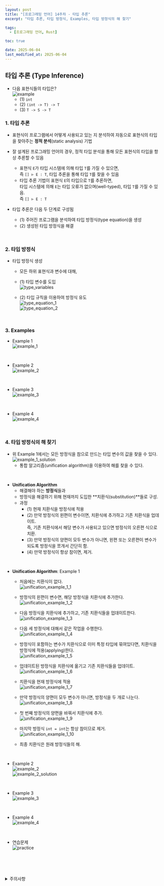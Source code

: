 ```yaml
---
layout: post
title: "[프로그래밍 언어] 14주차 - 타입 추론"
excerpt: "타입 추론, 타입 방정식, Examples, 타입 방정식의 해 찾기"

tags:
  - [프로그래밍 언어, Rust]

toc: true

date: 2025-06-04
last_modified_at: 2025-06-04
---
```

## 타입 추론 (Type Inference)
- 다음 표현식들의 타입은?  
![example][def]  
  - (1) `int`
  - (2) `(int -> T) -> T`
  - (3) `T -> S -> T`  

### 1. 타입 추론
- 표현식이 프로그램에서 어떻게 사용되고 있는 지 분석하여 자동으로 표현식의 타입을 찾아주는 **정적 분석**(static analysis) 기법  

- 잘 설계된 프로그래밍 언어의 경우, 정적 타입 분석을 통해 모든 표현식의 타입을 항상 추론할 수 있음
  - 표현식 `E`가 타입 시스템에 의해 타입 `T`를 가질 수 있으면,  
  즉 `[] ⊢ E : T`, 타입 추론을 통해 타입 `T`를 찾을 수 있음
  - 타입 추론 기법이 표현식 `E`의 타입으로 `T`를 추론하면,  
  타입 시스템에 의해 `E`는 타입 오류가 없으며(well-typed), 타입 `T`를 가질 수 있음.  
  즉 `[] ⊢ E : T`  

- 타입 추론은 다음 두 단계로 구성됨  
   - (1) 주어진 프로그램을 분석하여 타입 방정식(type equation)을 생성
   - (2) 생성된 타입 방정식을 해결  

<br>

### 2. 타입 방정식
- 타입 방정식 생성  
  - 모든 하위 표현식과 변수에 대해,  
  - (1) 타입 변수를 도입  
  ![type_variables][def2]  

  - (2) 타입 규칙을 이용하여 방정식 유도  
  ![type_equation_1][def3]  
  ![type_equation_2][def4]  

  <br>

### 3. Examples  
- Example 1  
![example_1][def5]  

<br>

- Example 2  
![example_2][def6]  

<br>

- Example 3  
![example_3][def7]  

<br>

- Example 4  
![example_4][def8]  

<br>

### 4. 타입 방정식의 해 찾기
- 위 Example 1에서는 모든 방정식을 참으로 만드는 타입 변수의 값을 찾을 수 있다.  
![example_1_solution][def9]  
  - 통합 알고리즘(unification algorithm)을 이용하여 해를 찾을 수 있다.  

<br>

- **Unification Algorithm**
  - 해결해야 하는 **방정식**들과  
  - 방정식을 해결하기 위해 현재까지 도입한 **치환식(substitution)**들로 구성.  
  - 과정
    - (1) 현재 치환식을 방정식에 적용  
    - (2) 만약 방정식의 왼편이 변수이면, 치환식에 추가하고 기존 치환식을 업데이트.  
    즉, 기존 치환식에서 해당 변수가 사용되고 있으면 방정식의 오른편 식으로 치환.  
    - (3) 만약 방정식의 양편이 모두 변수가 아니면, 왼편 또는 오른편이 변수가 되도록 방정식을 쪼개서 간단히 함.
    - (4) 만약 방정식이 항상 참이면, 제거.  

<br>

- **Unification Algorithm**: Example 1
  - 처음에는 치환식이 없다.  
  ![unification_example_1_1][def10]  

  - 방정식의 왼편이 변수면, 해당 방정식을 치환식에 추가한다.  
  ![unification_example_1_2][def11]  

  - 다음 방정식을 치환식에 추가하고, 기존 치환식들을 업데이트한다.  
  ![unification_example_1_3][def12]  

  - 다음 세 방정식에 대해서 같은 작업을 수행한다.  
  ![unification_example_1_4][def13]  

  - 방정식이 포함하는 변수가 치환식으로 이미 특정 타입에 묶여있다면, 치환식을 방정식에 적용(applying)한다.  
  ![unification_example_1_5][def14]  

  - 업데이트된 방정식을 치환식에 옮기고 기존 치환식들을 업데이트.  
  ![unification_example_1_6][def15]  

  - 치환식을 현재 방정식에 적용  
  ![unification_example_1_7][def16]  

  - 만약 방정식의 양편이 모두 변수가 아니면, 방정식을 두 개로 나눈다.  
  ![unification_example_1_8][def17]  

  - 첫 번째 방정식의 양편을 바꿔서 치환식에 추가.  
  ![unification_example_1_9][def18]  

  - 마지막 방정식 `int = int`는 항상 참이므로 제거.  
  ![unification_example_1_10][def19]  

  - 최종 치환식은 원래 방정식들의 해.  

<br>

- Example 2  
![example_2][def20]  
![example_2_solution][def21]  

<br>

- Example 3  
![example_3][def22]  

<br>

- Example 4  
![example_4][def23]  

<br>

- 연습문제  
![practice][def24]  

<br>
<br>
<br>
<br>
<details>
<summary>주의사항</summary>
<div markdown="1">

이 포스팅은 강원대학교 임현승 교수님의 프로그래밍 언어 수업을 들으며 내용을 정리 한 것입니다.  
수업 내용에 대한 저작권은 교수님께 있으니,  
다른 곳으로의 무분별한 내용 복사를 자제해 주세요.

</div>
</details>

[def]: https://i.imgur.com/69WLLrO.png
[def2]: https://i.imgur.com/hSkjU6W.png
[def3]: https://i.imgur.com/io3Ugz3.png
[def4]: https://i.imgur.com/XSdkJq0.png
[def5]: https://i.imgur.com/Ga9s66T.png
[def6]: https://i.imgur.com/sAJgqZb.png
[def7]: https://i.imgur.com/CWUTHHV.png
[def8]: https://i.imgur.com/8mALj5q.png
[def9]: https://i.imgur.com/HBBRKJ7.png
[def10]: https://i.imgur.com/UTssOP0.png
[def11]: https://i.imgur.com/kZ299XY.png
[def12]: https://i.imgur.com/mHQu3Qy.png
[def13]: https://i.imgur.com/FTMToeJ.png
[def14]: https://i.imgur.com/fYKkoy1.png
[def15]: https://i.imgur.com/2GRInkg.png
[def16]: https://i.imgur.com/u44QfkE.png
[def17]: https://i.imgur.com/MOl5RAf.png
[def18]: https://i.imgur.com/7GDNYGX.png
[def19]: https://i.imgur.com/77VMQer.png
[def20]: https://i.imgur.com/5MnI04l.png
[def21]: https://i.imgur.com/1QNfvfY.png
[def22]: https://i.imgur.com/Z12VG6G.png
[def23]: https://i.imgur.com/GZ4YP63.png
[def24]: https://i.imgur.com/TqH9ubT.png